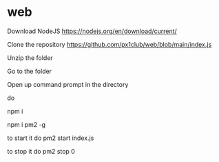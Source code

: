 # web
Download NodeJS
https://nodejs.org/en/download/current/

Clone the repository https://github.com/px1club/web/blob/main/index.js

Unzip the folder

Go to the folder

Open up command prompt in the directory

do

npm i

npm i pm2 -g

to start it do pm2 start index.js


to stop it do pm2 stop 0
